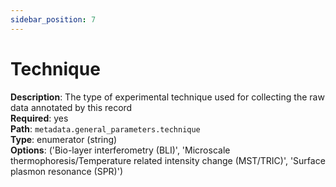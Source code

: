 ```yaml
---
sidebar_position: 7
---
```


# Technique

**Description**: The type of experimental technique used for collecting the raw data annotated by this record <br/>
**Required**: yes <br/>
**Path**: `metadata.general_parameters.technique` <br/>
**Type**: enumerator (string) <br/>
**Options**: ('Bio-layer interferometry (BLI)',
              'Microscale thermophoresis/Temperature related intensity change (MST/TRIC)',
              'Surface plasmon resonance (SPR)')
